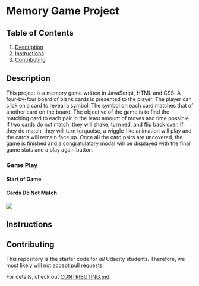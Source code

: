 # Memory Game Project

## Table of Contents

1. [Description](#description)
2. [Instructions](#instructions)
3. [Contributing](#contributing)

## Description

This project is a memory game written in JavaScript, HTML and CSS. A four-by-four board of blank cards is presented to the player. The player can click on a card to reveal a symbol.  The symbol on each card matches that of another card on the board. The objective of the game is to find the matching card to each pair in the least amount of moves and time possible. If two cards do not match, they will shake, turn red, and flip back over. If they do match, they will turn turquoise, a wiggle-like animation will play and the cards will remain face up. Once all the card pairs are uncovered, the game is finished and a congratulatory modal will be displayed with the final game stats and a play again button.

### Game Play

#### Start of Game

#### Cards Do Not Match
![](no-match-animation.gif)

## Instructions



## Contributing

This repository is the starter code for _all_ Udacity students. Therefore, we most likely will not accept pull requests.

For details, check out [CONTRIBUTING.md](CONTRIBUTING.md).
